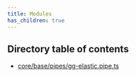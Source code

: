```yaml
---
title: Modules
has_children: true
---
```


<h2 class="text-delta">Directory table of contents</h2>

- [core/base/pipes/gg-elastic.pipe.ts](/gg-web-engine/modules/core/base/pipes/gg-elastic.pipe.ts)
